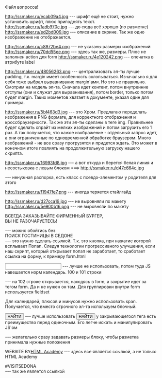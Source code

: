 Файл вопросов!

http://ssmaker.ru/ecab09a4.jpg --- шрифт ещё не стоит, нужно установить шрифт, плюс приподнять текст.
http://ssmaker.ru/fadb970c.jpg --- до сюда всё хорошо (по разметке)
http://ssmaker.ru/ed2bd009.jpg --- описание в скрине. Так же одно изображение не отображается.

http://ssmaker.ru/c8972be4.png --- не указаны размеры изображений
http://ssmaker.ru/70dd55ee.png --- здесь так же, размеры. Плюс не заполнен action для form
http://ssmaker.ru/4e120242.png --- опечатка в атрибуте label

http://ssmaker.ru/48056263.png --- централизовать эл-ты лучше padding, т.к. margin имеет особенность схлопываться. Изначально я для себя тоже выбрал выравнивание margin'ами. Но это не правильно. Смотрим на модель эл-та. Сначала идет контент, потом внутренние отступы (они и служат для выравнивания), потом border, только потом будет margin. Таких моментов хватает в документе, указал один для примера.

http://ssmaker.ru/5bf463d3.jpg --- это Хром. Предлагаю переделать изображения в PNG формате, для корректного отображения и кроссбраузерности. Так же эти эл-ты сделаны в теге img. Правильнее будет сделать спрайт из мелких изображений и потом загрузить его 1 раз. А так получается, что кажое изображение - отдельный запрос идет, а они ограниченные по одновременной обработке браузером. Много изображений - не все сразу прогрузятся и придется ждать. Это может в конечном итоге повлиять на продолжительную загрузку нашего скрипта.

http://ssmaker.ru/16993fd8.jpg --- а вот откуда и берется белая линия и несостыковка с 
левым блоком ===> http://ssmaker.ru/d47c664c.jpg

<div class="clearfix"></div>  --- ненужная распорка, есть класс с псевдо-элементом у родителя для этого

http://ssmaker.ru/f1947fe7.png --- иногда теряется стайлгайд

http://ssmaker.ru/d27cca19.jpg --- не выровняли по макету
http://ssmaker.ru/5e900b16.png --- не выровняли по макету

<p>ВСЕГДА ЗАКАЗЫВАЙТЕ ФИРМЕННЫЙ БУРГЕР,<br>ВЫ НЕ РАЗОЧАРУЕТЕСЬ!</p> --- можно обойтись без <br>

<div class="hotel">ПОИСК ГОСТИНИЦЫ В СЕДОНЕ</div> --- это нужно сделать ссылкой. Т.к. это кнопка, при нажатие которой всплывает Попап. Следуя технологии прогрессивного улучшения, если наш скрипт, который открывает попап не заработает, то сработает ссылка на форму, к примеру form.html

<input type="datatime"> --- лучше не использовать, потом туда JS навешается норм календарь. 100 и 101 строки

<div class="people"> --- на 102 строке открывается, находясь в form, а закрытие идет за тегом form. Да и не нужен он там. Для группировки внутри form используется fieldset

Для календарей, плюсов и минусов нужно использовать span. Получается, что вместо строчного эл-та используем блочный.

<input type="submit" value="НАЙТИ"> --- лучше использовать <button type="submit">НАЙТИ</button>  у закрывающегося тега есть преимущество перед одиночным. Его легче искать и манипулировать JS'ом

<div class="map"></div> --- желательно сразу задавать размеры блоку, чтобы разметка принимала нужные положения

<span>WEBSITE BY</span><a class="btn" href="https://htmlacademyru">HTML Academy</a> --- здесь все является ссылкой, а не только HTML Academy

<div class="visitsedona">#VISITSEDONA</div>  --- так же является ссылкой